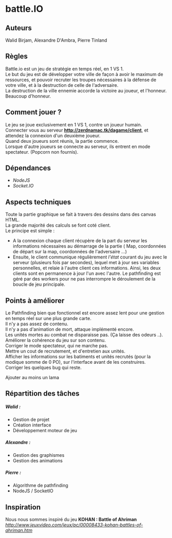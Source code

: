 # battle.IO
## Auteurs 
  Walid Birjam, Alexandre D'Ambra, Pierre Tinland
  
## Règles
  Battle.io est un jeu de stratégie en temps réel, en 1 VS 1.<br>
  Le but du jeu est de développer votre ville de façon à avoir le maximum de ressources, et pouvoir recruter les troupes nécessaires à la défense de votre ville, et à la destruction de celle de l'adversaire.<br>
  La destruction de la ville ennemie accorde la victoire au joueur, et l'honneur.<br> Beaucoup d'honneur. 

## Comment jouer ?
  Le jeu se joue exclusivement en 1 VS 1, contre un joueur humain.<br>
  Connecter vous au serveur **http://zerdnamac.tk/dagame/client**, et attendez la connexion d'un  deuxième joueur.<br>
  Quand deux joueurs sont réunis, la partie commence.<br>
  Lorsque d'autre joueurs se connecte au serveur, ils entrent en mode spectateur. (Popcorn non fournis).

## Dépendances
- *NodeJS*
- *Socket.IO*

## Aspects techniques
Toute la partie graphique se fait à travers des dessins dans des canvas HTML.<br>
La grande majorité des calculs se font coté client. <br>
Le principe est simple :
  - A la connexion chaque client récupère de la part du serveur les informations nécessaires au démarrage de la partie ( Map, coordonnées de départ sur la map, coordonnées de l'adversaire ...)
  - Ensuite, le client communique régulièrement *l'état* courant du jeu avec le serveur (plusieurs fois par secondes), lequel met à jour ses variables personnelles, et relaie à l'autre client ces informations. Ainsi, les deux clients sont en permanence à jour l'un avec l'autre. 
Le pathfinding est géré par des workers pour ne pas interrompre le déroulement de la boucle de jeu principale.

## Points à améliorer
Le Pathfinding bien que fonctionnel est encore assez lent pour une gestion en temps réel sur une plus grande carte.<br>
Il n'y a pas assez de contenu.<br>
Il n'y a pas d'animation de mort, attaque implémenté encore.<br>
Les unités mortes au combat ne disparaisse pas. (Ça laisse des odeurs ..).<br>
Améliorer la cohérence du jeu sur son contenu.<br>
Corriger le mode spectateur, qui ne marche pas.<br>
Mettre un cout de recrutement, et d'entretien aux unités.<br>
Afficher les informations sur les batiments et unités recrutés (pour la modique somme de 0 PO), sur l'interface avant de les construires.<br>
Corriger les quelques bug qui reste.<br>

Ajouter au moins un lama <br>

## Répartition des tâches
##### Walid :
  - Gestion de projet
  - Création interface
  - Développement moteur de jeu
  
##### Alexandre :
  - Gestion des graphismes
  - Gestion des animations

##### Pierre :
  - Algorithme de pathfinding
  - NodeJS / SocketIO
  
## Inspiration
Nous nous sommes inspiré du jeu **KOHAN : Battle of Ahriman**<br>
*http://www.jeuxvideo.com/jeux/pc/00008433-kohan-battles-of-ahriman.htm*
